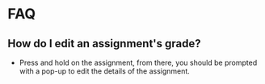 # FAQ
## How do I edit an assignment's grade?
- Press and hold on the assignment, from there, you should be prompted with a pop-up to edit the details of the assignment.
